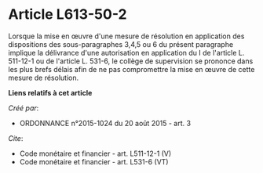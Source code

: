 # Article L613-50-2

Lorsque la mise en œuvre d'une mesure de résolution en application des dispositions des sous-paragraphes 3,4,5 ou 6 du
présent paragraphe implique la délivrance d'une autorisation en application du I de l'article L. 511-12-1 ou de l'article L.
531-6, le collège de supervision se prononce dans les plus brefs délais afin de ne pas compromettre la mise en œuvre de cette
mesure de résolution.

**Liens relatifs à cet article**

_Créé par_:

  - ORDONNANCE n°2015-1024 du 20 août 2015 - art. 3

_Cite_:

  - Code monétaire et financier - art. L511-12-1 (V)
  - Code monétaire et financier - art. L531-6 (VT)
